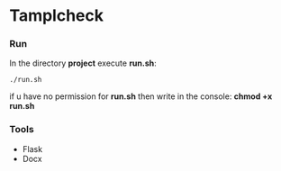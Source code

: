 # Tamplcheck

### Run
In the directory **project** execute **run.sh**:
````
./run.sh
````
if u have no permission for **run.sh** then write in the console: **chmod +x run.sh**

### Tools
+ Flask
+ Docx
